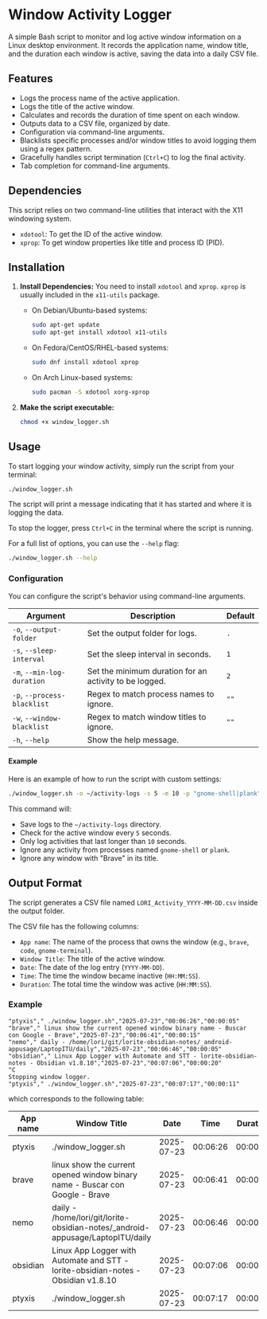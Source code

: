 # Window Activity Logger

A simple Bash script to monitor and log active window information on a Linux desktop environment. It records the application name, window title, and the duration each window is active, saving the data into a daily CSV file.

## Features

- Logs the process name of the active application.
- Logs the title of the active window.
- Calculates and records the duration of time spent on each window.
- Outputs data to a CSV file, organized by date.
- Configuration via command-line arguments.
- Blacklists specific processes and/or window titles to avoid logging them using a regex pattern.
- Gracefully handles script termination (`Ctrl+C`) to log the final activity.
- Tab completion for command-line arguments.

## Dependencies

This script relies on two command-line utilities that interact with the X11 windowing system.

- `xdotool`: To get the ID of the active window.
- `xprop`: To get window properties like title and process ID (PID).

## Installation

1.  **Install Dependencies:**
    You need to install `xdotool` and `xprop`. `xprop` is usually included in the `x11-utils` package.

    - On Debian/Ubuntu-based systems:
      ```bash
      sudo apt-get update
      sudo apt-get install xdotool x11-utils
      ```
    - On Fedora/CentOS/RHEL-based systems:
      ```bash
      sudo dnf install xdotool xprop
      ```
    - On Arch Linux-based systems:
      ```bash
      sudo pacman -S xdotool xorg-xprop
      ```

2.  **Make the script executable:**
    ```bash
    chmod +x window_logger.sh
    ```

## Usage

To start logging your window activity, simply run the script from your terminal:

```bash
./window_logger.sh
```

The script will print a message indicating that it has started and where it is logging the data.

To stop the logger, press `Ctrl+C` in the terminal where the script is running.

For a full list of options, you can use the `--help` flag:

```bash
./window_logger.sh --help
```

### Configuration

You can configure the script's behavior using command-line arguments.

| Argument                | Description                                                              | Default |
| ----------------------- | ------------------------------------------------------------------------ | ------- |
| `-o`, `--output-folder`   | Set the output folder for logs.                                          | `.`     |
| `-s`, `--sleep-interval`  | Set the sleep interval in seconds.                                       | `1`     |
| `-m`, `--min-log-duration`| Set the minimum duration for an activity to be logged.                   | `2`     |
| `-p`, `--process-blacklist`| Regex to match process names to ignore.                                  | `""`    |
| `-w`, `--window-blacklist`| Regex to match window titles to ignore.                                  | `""`    |
| `-h`, `--help`            | Show the help message.                                                   |         |

#### Example

Here is an example of how to run the script with custom settings:

```bash
./window_logger.sh -o ~/activity-logs -s 5 -m 10 -p "gnome-shell|plank" -w "Brave"
```

This command will:
- Save logs to the `~/activity-logs` directory.
- Check for the active window every `5` seconds.
- Only log activities that last longer than `10` seconds.
- Ignore any activity from processes named `gnome-shell` or `plank`.
- Ignore any window with "Brave" in its title.

## Output Format

The script generates a CSV file named `LORI_Activity_YYYY-MM-DD.csv` inside the output folder.

The CSV file has the following columns:

- `App name`: The name of the process that owns the window (e.g., `brave`, `code`, `gnome-terminal`).
- `Window Title`: The title of the active window.
- `Date`: The date of the log entry (`YYYY-MM-DD`).
- `Time`: The time the window became inactive (`HH:MM:SS`).
- `Duration`: The total time the window was active (`HH:MM:SS`).

### Example

```csv
"ptyxis"," ./window_logger.sh","2025-07-23","00:06:26","00:00:05"
"brave"," linux show the current opened window binary name - Buscar con Google - Brave","2025-07-23","00:06:41","00:00:15"
"nemo"," daily - /home/lori/git/lorite-obsidian-notes/_android-appusage/LaptopITU/daily","2025-07-23","00:06:46","00:00:05"
"obsidian"," Linux App Logger with Automate and STT - lorite-obsidian-notes - Obsidian v1.8.10","2025-07-23","00:07:06","00:00:20"
^C
Stopping window logger.
"ptyxis"," ./window_logger.sh","2025-07-23","00:07:17","00:00:11"
```

which corresponds to the following table:

| App name | Window Title                                                                      | Date       | Time     | Duration |
| -------- | --------------------------------------------------------------------------------- | ---------- | -------- | -------- |
| ptyxis   | ./window_logger.sh                                                                | 2025-07-23 | 00:06:26 | 00:00:05 |
| brave    | linux show the current opened window binary name - Buscar con Google - Brave      | 2025-07-23 | 00:06:41 | 00:00:15 |
| nemo     | daily - /home/lori/git/lorite-obsidian-notes/_android-appusage/LaptopITU/daily      | 2025-07-23 | 00:06:46 | 00:00:05 |
| obsidian | Linux App Logger with Automate and STT - lorite-obsidian-notes - Obsidian v1.8.10 | 2025-07-23 | 00:07:06 | 00:00:20 |
| ptyxis   | ./window_logger.sh                                                                | 2025-07-23 | 00:07:17 | 00:00:11 |
